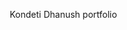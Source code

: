 <t>Kondeti Dhanush portfolio </t> 

<html lang="en">
<head>
    <meta charset="UTF-8">
    <meta name="viewport" content="width=device-width, initial-scale=1.0">
    <title>Kondeti Dhanush - Portfolio</title>
    <link rel="preconnect" href="https://fonts.googleapis.com">
    <link rel="preconnect" href="https://fonts.gstatic.com" crossorigin>
    <link href="https://fonts.googleapis.com/css2?family=Poppins:wght@100;400;700&display=swap" rel="stylesheet">
    <style>
        /* Global Reset */
        * {
            margin: 0;
            padding: 0;
            box-sizing: border-box;
        }

        /* Body Styling */
        body {
            background-color: rgb(0, 0, 33);
            color: white;
            font-family: 'Poppins', sans-serif;
            overflow-x: hidden;
        }

        /* Smooth Scrolling */
        html {
            scroll-behavior: smooth;
        }

        /* Navigation Bar */
        nav {
            display: flex;
            justify-content: space-between;
            align-items: center;
            height: 80px;
            padding: 0 40px;
            background-color: rgba(18, 18, 62, 0.8);
            backdrop-filter: blur(10px);
            box-shadow: 0 2px 5px rgba(0, 0, 0, 0.2);
            position: sticky;
            top: 0;
            z-index: 100;
        }

        nav .left a {
            text-decoration: none;
            color: white;
            font-size: 2rem;
            font-weight: bold;
            transition: color 0.3s;
        }

        nav .left a:hover {
            color: rgb(170, 107, 228);
        }

        nav ul {
            display: flex;
            justify-content: center;
            margin: 0;
            padding: 0;
            list-style: none;
        }

        nav ul li {
            margin: 0 20px;
        }

        nav ul li a {
            text-decoration: none;
            color: white;
            font-size: 1.1rem;
            font-weight: 500;
            transition: color 0.3s;
        }

        nav ul li a:hover {
            color: rgb(170, 107, 228);
        }

        /* Home Section Styling */
        .firstSection {
            display: flex;
            justify-content: space-between;
            align-items: center;
            margin: 120px 40px 50px;
            padding: 50px;
            background: linear-gradient(145deg, rgba(30,30,60,1) 0%, rgba(0,0,50,1) 100%);
            border-radius: 20px;
            box-shadow: 0 10px 30px rgba(0, 0, 0, 0.5);
        }

        .leftSection {
            width: 45%;
            padding: 20px;
            text-align: left;
            animation: fadeInLeft 1s ease-out;
        }

        .leftSection p {
            font-size: 3.5rem;
            line-height: 1.2;
            font-weight: bold;
        }

        .purple {
            color: rgb(170, 107, 228);
        }

        #element {
            color: rgb(170, 107, 228); /* Typed.js text color */
        }

        /* Button Styling */
        .btn {
            background-color: rgb(170, 107, 228);
            color: white;
            border: none;
            padding: 15px 30px;
            font-size: 1rem;
            font-weight: bold;
            text-transform: uppercase;
            border-radius: 50px;
            margin-right: 10px;
            cursor: pointer;
            text-decoration: none;
            transition: background-color 0.3s ease, transform 0.3s ease;
            box-shadow: 0 5px 15px rgba(170, 107, 228, 0.5);
        }

        .btn:hover {
            background-color: rgb(153, 153, 226);
            transform: translateY(-5px);
        }

        .btn-container {
            margin-top: 30px;
            display: flex;
        }

        /* Right Section Image */
        .rightSection {
            width: 45%;
            display: flex;
            justify-content: center;
            align-items: center;
            animation: fadeInRight 1s ease-out;
        }

        .rightSection img {
            width: 100%;
            max-width: 400px;
            filter: drop-shadow(0 5px 20px rgba(0, 0, 0, 0.5));
            border-radius: 15px;
        }

        /* Keyframes for animations */
        @keyframes fadeInLeft {
            0% {
                opacity: 0;
                transform: translateX(-50px);
            }
            100% {
                opacity: 1;
                transform: translateX(0);
            }
        }

        @keyframes fadeInRight {
            0% {
                opacity: 0;
                transform: translateX(50px);
            }
            100% {
                opacity: 1;
                transform: translateX(0);
            }
        }

        /* Media Query for mobile responsiveness */
        @media only screen and (max-width: 768px) {
            .firstSection {
                flex-direction: column;
                text-align: center;
                margin: 80px 20px;
            }
            .leftSection, .rightSection {
                width: 100%;
            }
            .rightSection img {
                width: 80%;
            }
            nav {
                padding: 0 20px;
            }
            .leftSection p {
                font-size: 2.5rem;
            }
        }

    </style>
</head>
<body>
    <header>
        <nav>
            <div class="left"><a href="/">Kondeti Dhanush's Portfolio</a></div>
            <div class="right">
                <ul>
                    <li><a href="/">Home</a></li>
                    <li><a href='/about'>About</a></li>
                    <li><a href="https://github.com/dhanushbunny26/dhanushbunny26" target="_blank">Projects</a></li>
                    <li><a href='/about#contact'>Contact Me</a></li>
                </ul>
            </div>
        </nav>
    </header>

    <main>
        <!-- Home Section -->
        <section class="firstSection">
            <div class="leftSection">
                <p>Hi, My name is <span class="purple">Kondeti Dhanush</span> and I am a passionate <span id="element"></span></p>
                <div class="btn-container">
                    <!-- Download Resume button redirecting to the external link -->
                    <a href="SIST-BE-CSE-CS-41614046-KONDETI DHANUSH.pdf" target="_blank" class="btn">Download Resume</a>
                    <!-- Visit GitHub button -->
                    <a href="https://github.com/dhanushbunny26/dhanushbunny26" target="_blank" class="btn">Visit GitHub</a>
                </div>
            </div>
            <div class="rightSection">
                <img src="IMG-20240823-WA0019[1].jpg" alt="Kondeti Dhanush Working Image">
            </div>
        </section>
    </main>

    <script src="https://unpkg.com/typed.js@2.1.0/dist/typed.umd.js"></script>
    <script>
        document.addEventListener('DOMContentLoaded', function() {
            var typed = new Typed('#element', {
                strings: ['Cyber Security Analyst', 'Web Developer', 'UI/UX Designer'],
                typeSpeed: 50,
                backSpeed: 30,
                loop: true,
                startDelay: 500,
                backDelay: 1000
            });
        });
    </script>
</body>
</html>
